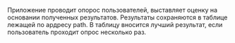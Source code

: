 Приложение проводит опорос пользователей, выставляет оценку на основании полученных результатов. Результаты сохраняются в таблице лежащей по ардресу path. В таблицу вносится лучший результат, если пользователь проходит опрос несколько раз.
